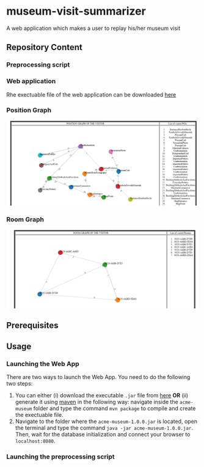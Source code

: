 # museum-visit-summarizer
A web application which makes a user to replay his/her museum visit
## Repository Content
### Preprocessing script

### Web application
Rhe exectuable file of the web application can be downloaded [here](https://drive.google.com/file/d/1c6hdJKcqEGeAgQrlpvVt5k_Wi1UKNT_e/view?usp=sharing)

### Position Graph
![picture](examplePositionGraph.PNG)

### Room Graph
![picture](exampleRoomGraph.PNG)

## Prerequisites



## Usage
### Launching the Web App
There are two ways to launch the Web App. You need to do the following two steps:
1. You can either (i) download the executable `.jar` file from [here](https://drive.google.com/file/d/1c6hdJKcqEGeAgQrlpvVt5k_Wi1UKNT_e/view?usp=sharing)
**OR** (ii) generate it using [maven](https://maven.apache.org/) in the following way: navigate inside the `acme-museum` folder and type
the command `mvn package` to compile and create the exectuable file.
2. Navigate to the folder where the `acme-museum-1.0.0.jar` is located, open the terminal and type the command `java -jar acme-museum-1.0.0.jar`. Then, wait for the database initialization and connect your browser to `localhost:8080`.

### Launching the preprocessing script 
